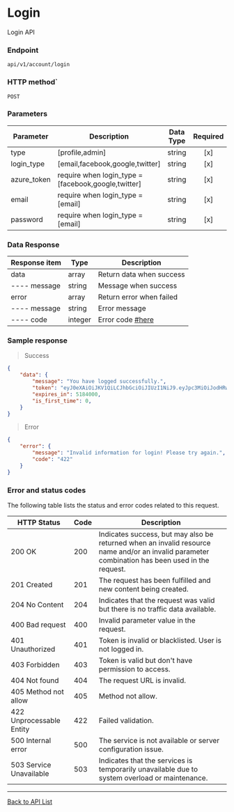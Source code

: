 # Login

Login API

### Endpoint

`api/v1/account/login`

### HTTP method`

`POST`

### Parameters

| Parameter   | Description                                         | Data Type | Required |
| ----------- | ----------------------------------------------------| :-------: | :------: |
| type        | [profile,admin]                                   |  string   |   [x]    |
| login_type  | [email,facebook,google,twitter]                     |  string   |   [x]    |
| azure_token | require when login_type = [facebook,google,twitter] |  string   |   [x]    |
| email       | require when login_type = [email]                   |  string   |   [x]    |
| password    | require when login_type = [email]                   |  string   |   [x]    |

### Data Response

| Response item | Type    | Description                                  |
| ------------- | ------- | -------------------------------------------- |
| data          | array   | Return data when success                     |
| ---- message  | string  | Message when success                         |
| error         | array   | Return error when failed                     |
| ---- message  | string  | Error message                                |
| ---- code     | integer | Error code  [#here](#error-and-status-codes) |


### Sample response

> Success

```json
{
    "data": {
        "message": "You have logged successfully.",
        "token": "eyJ0eXAiOiJKV1QiLCJhbGciOiJIUzI1NiJ9.eyJpc3MiOiJodHRwOlwvXC93YW50ZWRseS50dWFubGguaWNkXC9hcGlcL3YxXC9hY2NvdW50XC9sb2dpbiIsImlhdCI6MTU3NDc0OTM3NywiZXhwIjoxODg1Nzg5Mzc3LCJuYmYiOjE1NzQ3NDkzNzcsImp0aSI6IlNCTmJJdW1JYWVOSlM5TVkiLCJzdWIiOjEsInBydiI6ImY1MjZhZjE4ODJlOTQ1NmMxYjYyYTUzNGFiMDM5ODE0MmZjYWU1OTUiLCJndWFyZCI6InByb2ZpbGUtYXBpIn0._LPXmQkKxlmRvv2ncZXBKc_3NelExYkL0BoE6sIS0ZU",
        "expires_in": 5184000,
        "is_first_time": 0,
    }
}
```

> Error

```json
{
    "error": {
        "message": "Invalid information for login! Please try again.",
        "code": "422"
    }
}
```

### Error and status codes

The following table lists the status and error codes related to this request.

| HTTP Status              | Code | Description                                                  |
| ------------------------ | ---- | ------------------------------------------------------------ |
| 200 OK                   | 200  | Indicates success, but may also be returned when an invalid resource name and/or an invalid parameter combination has been used in the request. |
| 201 Created              | 201  | The request has been fulfilled and new content   being created. |
| 204 No Content           | 204  | Indicates that the request was valid but there   is no traffic data available. |
| 400 Bad request          | 400  | Invalid parameter value in the request.                      |
| 401 Unauthorized         | 401  | Token is invalid or blacklisted. User is not   logged in.    |
| 403 Forbidden            | 403  | Token is valid but don't have permission to   access.        |
| 404 Not found            | 404  | The request URL is invalid.                                  |
| 405 Method not allow     | 405  | Method not allow.                                            |
| 422 Unprocessable Entity | 422  | Failed validation.                                           |
| 500 Internal error       | 500  | The service is not available or server   configuration issue. |
| 503 Service Unavailable  | 503  | Indicates that the services is temporarily   unavailable due to system overload or maintenance. |

------

[Back to API List](README.md)
